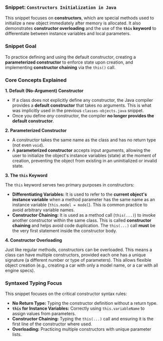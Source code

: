 ### Snippet: `Constructors Initialization in Java`

This snippet focuses on **constructors**, which are special methods used to initialize a new object immediately after memory is allocated. It also demonstrates **constructor overloading** and the use of the **`this` keyword** to differentiate between instance variables and local parameters.

### Snippet Goal

To practice defining and using the default constructor, creating a **parameterized constructor** to enforce state upon creation, and implementing **constructor chaining** via the `this()` call.

### Core Concepts Explained

**1. Default (No-Argument) Constructor**

* If a class does not explicitly define any constructor, the Java compiler provides a **default constructor** that takes no arguments. This is what was implicitly used in the previous `classes-objects.java` snippet.
* Once you define *any* constructor, the compiler **no longer provides the default constructor**.

**2. Parameterized Constructor**

* A constructor takes the same name as the class and has no return type (not even `void`).
* A **parameterized constructor** accepts input arguments, allowing the user to initialize the object's instance variables (state) at the moment of creation, preventing the object from existing in an uninitialized or invalid state.

**3. The `this` Keyword**

The `this` keyword serves two primary purposes in constructors:

* **Differentiating Variables:** It is used to refer to the **current object's instance variable** when a method parameter has the same name as an instance variable (`this.model = model`). This is common practice to avoid arbitrary variable names.
* **Constructor Chaining:** It is used as a method call (`this(...)`) to invoke another constructor within the same class. This is called **constructor chaining** and helps avoid code duplication. The `this(...)` call **must** be the very first statement inside the constructor body.

**4. Constructor Overloading**

Just like regular methods, constructors can be overloaded. This means a class can have multiple constructors, provided each one has a unique signature (a different number or type of parameters). This allows flexible object creation (e.g., creating a car with only a model name, or a car with all engine specs).

### Syntaxed Typing Focus

This snippet focuses on the critical constructor syntax rules:

* **No Return Type:** Typing the constructor definition without a return type.
* **`this` for Instance Variables:** Correctly using `this.variableName` to assign values from parameters.
* **Constructor Chaining:** Typing the `this(...)` call and ensuring it is the first line of the constructor where used.
* **Overloading:** Practicing multiple constructors with unique parameter lists.